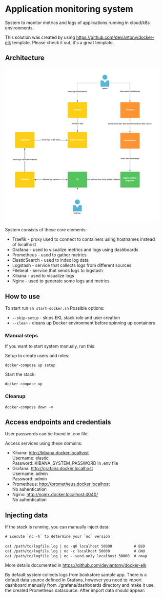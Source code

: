 # Application monitoring system

System to monitor metrics and logs of applications running in cloud/k8s environments.

This solution was created by using https://github.com/deviantony/docker-elk template. Please check it out, it's a great template.

## Architecture
![alt text](docs/assets/diagram.png "Diagram")


System consists of these core elements:
- Traefik - proxy used to connect to containers using hostnames instead of localhost
- Grafana - used to visualize metrics and logs using dashboards
- Prometheus - used to gather metrics
- ElasticSearch - used to index log data
- Logstash - service that collects logs from different sources
- Filebeat - service that sends logs to logstash
- Kibana - used to visualize logs
- Nginx - used to generate some logs and metrics

## How to use
To start run `sh start-docker.sh`
Possible options:
- `--skip-setup` - skips EKL stack role and user creation
- `--clean` - cleans up Docker environment before spinning up containers

### Manual steps
If you want to start system manualy, run this:

Setup to create users and roles:
```
docker-compose up setup
```
Start the stack:
```
docker-compose up
```

### Cleanup
```
docker-compose down -v
```

## Access endpoints and credentials
User passwords can be found in .env file.

Access services using these domains:
- Kibana: http://kibana.docker.localhost<br>
    Username: elastic<br>
    Password: KIBANA_SYSTEM_PASSWORD in .env file<br>
- Grafana: http://grafana.docker.localhost<br>
    Username: admin<br>
    Password: admin<br>
- Prometheus: http://prometheus.docker.localhost<br>
    No auhentication<br>
- Nginx: http://nginx.docker.localhost:4040/<br>
    No auhentication<br>

## Injecting data
If the stack is running, you can manually inject data:
```
# Execute `nc -h` to determine your `nc` version

cat /path/to/logfile.log | nc -q0 localhost 50000          # BSD
cat /path/to/logfile.log | nc -c localhost 50000           # GNU
cat /path/to/logfile.log | nc --send-only localhost 50000  # nmap
```

More details documented in https://github.com/deviantony/docker-elk

By default system collects logs from bookstore sample app.
There is a default data source defined in Grafana, however you need to import dashboard manually from ./grafana/dashboards directory and make it use the created Prometheus datasource. After import data should appear:

